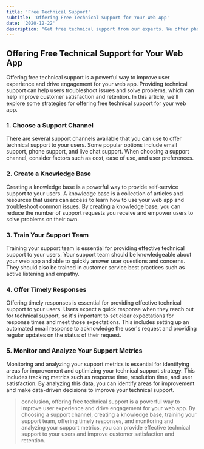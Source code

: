 ```yaml
---
title: 'Free Technical Support'
subtitle: 'Offering Free Technical Support for Your Web App'
date: '2020-12-22'
description: "Get free technical support from our experts. We offer phone, email, and live chat support. Troubleshoot issues and optimize performance to get the most out of our products. We're committed to providing exceptional customer experience."
---
```


## Offering Free Technical Support for Your Web App

Offering free technical support is a powerful way to improve user experience and drive engagement for your web app. Providing technical support can help users troubleshoot issues and solve problems, which can help improve customer satisfaction and retention. In this article, we'll explore some strategies for offering free technical support for your web app.

### 1. Choose a Support Channel

There are several support channels available that you can use to offer technical support to your users. Some popular options include email support, phone support, and live chat support. When choosing a support channel, consider factors such as cost, ease of use, and user preferences.

### 2. Create a Knowledge Base

Creating a knowledge base is a powerful way to provide self-service support to your users. A knowledge base is a collection of articles and resources that users can access to learn how to use your web app and troubleshoot common issues. By creating a knowledge base, you can reduce the number of support requests you receive and empower users to solve problems on their own.

### 3. Train Your Support Team

Training your support team is essential for providing effective technical support to your users. Your support team should be knowledgeable about your web app and able to quickly answer user questions and concerns. They should also be trained in customer service best practices such as active listening and empathy.

### 4. Offer Timely Responses

Offering timely responses is essential for providing effective technical support to your users. Users expect a quick response when they reach out for technical support, so it's important to set clear expectations for response times and meet those expectations. This includes setting up an automated email response to acknowledge the user's request and providing regular updates on the status of their request.

### 5. Monitor and Analyze Your Support Metrics

Monitoring and analyzing your support metrics is essential for identifying areas for improvement and optimizing your technical support strategy. This includes tracking metrics such as response time, resolution time, and user satisfaction. By analyzing this data, you can identify areas for improvement and make data-driven decisions to improve your technical support.

> conclusion, offering free technical support is a powerful way to improve user experience and drive engagement for your web app. By choosing a support channel, creating a knowledge base, training your support team, offering timely responses, and monitoring and analyzing your support metrics, you can provide effective technical support to your users and improve customer satisfaction and retention.
